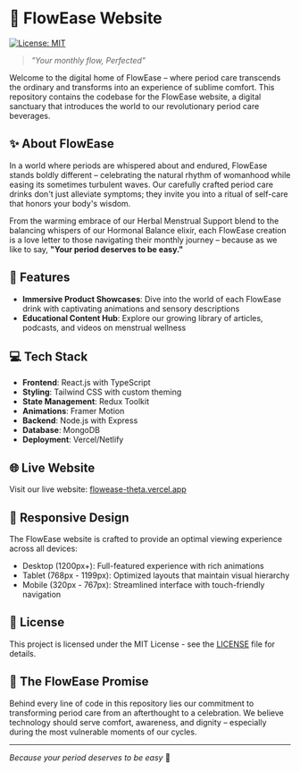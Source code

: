 # 💮 FlowEase Website

[![License: MIT](https://img.shields.io/badge/License-MIT-blue.svg)](https://opensource.org/licenses/MIT)

> *"Your monthly flow, Perfected"*

Welcome to the digital home of FlowEase – where period care transcends the ordinary and transforms into an experience of sublime comfort. This repository contains the codebase for the FlowEase website, a digital sanctuary that introduces the world to our revolutionary period care beverages.

## ✨ About FlowEase

In a world where periods are whispered about and endured, FlowEase stands boldly different – celebrating the natural rhythm of womanhood while easing its sometimes turbulent waves. Our carefully crafted period care drinks don't just alleviate symptoms; they invite you into a ritual of self-care that honors your body's wisdom.

From the warming embrace of our Herbal Menstrual Support blend to the balancing whispers of our Hormonal Balance elixir, each FlowEase creation is a love letter to those navigating their monthly journey – because as we like to say, **"Your period deserves to be easy."**

## 🚀 Features

- **Immersive Product Showcases**: Dive into the world of each FlowEase drink with captivating animations and sensory descriptions
- **Educational Content Hub**: Explore our growing library of articles, podcasts, and videos on menstrual wellness

## 💻 Tech Stack

- **Frontend**: React.js with TypeScript
- **Styling**: Tailwind CSS with custom theming
- **State Management**: Redux Toolkit
- **Animations**: Framer Motion
- **Backend**: Node.js with Express
- **Database**: MongoDB
- **Deployment**: Vercel/Netlify

## 🌐 Live Website

Visit our live website: [flowease-theta.vercel.app](https://flowease-theta.vercel.app)

## 📱 Responsive Design

The FlowEase website is crafted to provide an optimal viewing experience across all devices:
- Desktop (1200px+): Full-featured experience with rich animations
- Tablet (768px - 1199px): Optimized layouts that maintain visual hierarchy
- Mobile (320px - 767px): Streamlined interface with touch-friendly navigation

## 📝 License

This project is licensed under the MIT License - see the [LICENSE](LICENSE) file for details.

## 🌸 The FlowEase Promise

Behind every line of code in this repository lies our commitment to transforming period care from an afterthought to a celebration. We believe technology should serve comfort, awareness, and dignity – especially during the most vulnerable moments of our cycles.

---

*Because your period deserves to be easy* 💫
